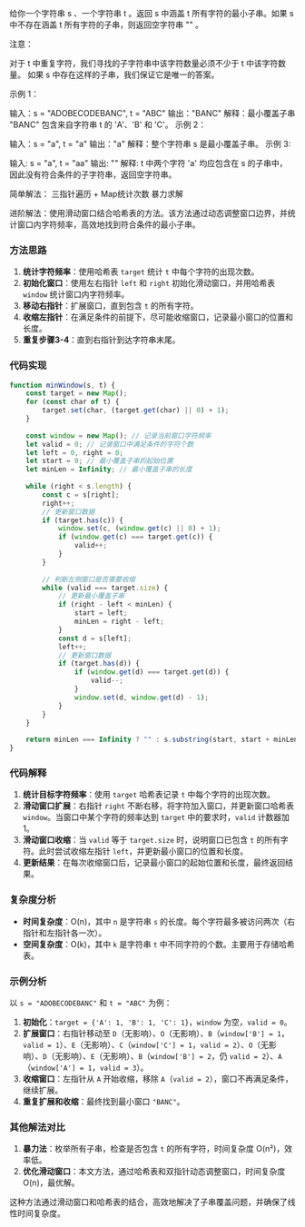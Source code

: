 给你一个字符串 s 、一个字符串 t 。返回 s 中涵盖 t 所有字符的最小子串。如果 s 中不存在涵盖 t 所有字符的子串，则返回空字符串 "" 。

 

注意：

对于 t 中重复字符，我们寻找的子字符串中该字符数量必须不少于 t 中该字符数量。
如果 s 中存在这样的子串，我们保证它是唯一的答案。
 

示例 1：

输入：s = "ADOBECODEBANC", t = "ABC"
输出："BANC"
解释：最小覆盖子串 "BANC" 包含来自字符串 t 的 'A'、'B' 和 'C'。
示例 2：

输入：s = "a", t = "a"
输出："a"
解释：整个字符串 s 是最小覆盖子串。
示例 3:

输入: s = "a", t = "aa"
输出: ""
解释: t 中两个字符 'a' 均应包含在 s 的子串中，
因此没有符合条件的子字符串，返回空字符串。


简单解法： 三指针遍历 + Map统计次数 暴力求解

进阶解法：使用滑动窗口结合哈希表的方法。该方法通过动态调整窗口边界，并统计窗口内字符频率，高效地找到符合条件的最小子串。


### **方法思路**
1. **统计字符频率**：使用哈希表 `target` 统计 `t` 中每个字符的出现次数。
2. **初始化窗口**：使用左右指针 `left` 和 `right` 初始化滑动窗口，并用哈希表 `window` 统计窗口内字符频率。
3. **移动右指针**：扩展窗口，直到包含 `t` 的所有字符。
4. **收缩左指针**：在满足条件的前提下，尽可能收缩窗口，记录最小窗口的位置和长度。
5. **重复步骤3-4**：直到右指针到达字符串末尾。


### **代码实现**
```javascript
function minWindow(s, t) {
    const target = new Map();
    for (const char of t) {
        target.set(char, (target.get(char) || 0) + 1);
    }
    
    const window = new Map(); // 记录当前窗口字符频率
    let valid = 0; // 记录窗口中满足条件的字符个数
    let left = 0, right = 0;
    let start = 0; // 最小覆盖子串的起始位置
    let minLen = Infinity; // 最小覆盖子串的长度
    
    while (right < s.length) {
        const c = s[right];
        right++;
        // 更新窗口数据
        if (target.has(c)) {
            window.set(c, (window.get(c) || 0) + 1);
            if (window.get(c) === target.get(c)) {
                valid++;
            }
        }
        
        // 判断左侧窗口是否需要收缩
        while (valid === target.size) {
            // 更新最小覆盖子串
            if (right - left < minLen) {
                start = left;
                minLen = right - left;
            }
            const d = s[left];
            left++;
            // 更新窗口数据
            if (target.has(d)) {
                if (window.get(d) === target.get(d)) {
                    valid--;
                }
                window.set(d, window.get(d) - 1);
            }
        }
    }
    
    return minLen === Infinity ? "" : s.substring(start, start + minLen);
}
```


### **代码解释**
1. **统计目标字符频率**：使用 `target` 哈希表记录 `t` 中每个字符的出现次数。
2. **滑动窗口扩展**：右指针 `right` 不断右移，将字符加入窗口，并更新窗口哈希表 `window`。当窗口中某个字符的频率达到 `target` 中的要求时，`valid` 计数器加1。
3. **滑动窗口收缩**：当 `valid` 等于 `target.size` 时，说明窗口已包含 `t` 的所有字符。此时尝试收缩左指针 `left`，并更新最小窗口的位置和长度。
4. **更新结果**：在每次收缩窗口后，记录最小窗口的起始位置和长度，最终返回结果。


### **复杂度分析**
- **时间复杂度**：O(n)，其中 `n` 是字符串 `s` 的长度。每个字符最多被访问两次（右指针和左指针各一次）。
- **空间复杂度**：O(k)，其中 `k` 是字符串 `t` 中不同字符的个数。主要用于存储哈希表。


### **示例分析**
以 `s = "ADOBECODEBANC"` 和 `t = "ABC"` 为例：
1. **初始化**：`target = {'A': 1, 'B': 1, 'C': 1}`，`window` 为空，`valid = 0`。
2. **扩展窗口**：右指针移动至 `D`（无影响）、`O`（无影响）、`B`（`window['B'] = 1`，`valid = 1`）、`E`（无影响）、`C`（`window['C'] = 1`，`valid = 2`）、`O`（无影响）、`D`（无影响）、`E`（无影响）、`B`（`window['B'] = 2`，仍 `valid = 2`）、`A`（`window['A'] = 1`，`valid = 3`）。
3. **收缩窗口**：左指针从 `A` 开始收缩，移除 `A`（`valid = 2`），窗口不再满足条件，继续扩展。
4. **重复扩展和收缩**：最终找到最小窗口 `"BANC"`。


### **其他解法对比**
1. **暴力法**：枚举所有子串，检查是否包含 `t` 的所有字符，时间复杂度 O(n²)，效率低。
2. **优化滑动窗口**：本文方法，通过哈希表和双指针动态调整窗口，时间复杂度 O(n)，最优解。

这种方法通过滑动窗口和哈希表的结合，高效地解决了子串覆盖问题，并确保了线性时间复杂度。
